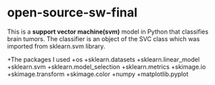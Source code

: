 # open-source-sw-final
This is a **support vector machine(svm)** model in Python that classifies brain tumors. 
The classifier is an object of the SVC class which was imported from sklearn.svm library.

+The packages I used
  +os
  +sklearn.datasets
  +sklearn.linear_model
  +sklearn.svm
  +sklearn.model_selection
  +sklearn.metrics
  +skimage.io
  +skimage.transform
  +skimage.color
  +numpy
  +matplotlib.pyplot
